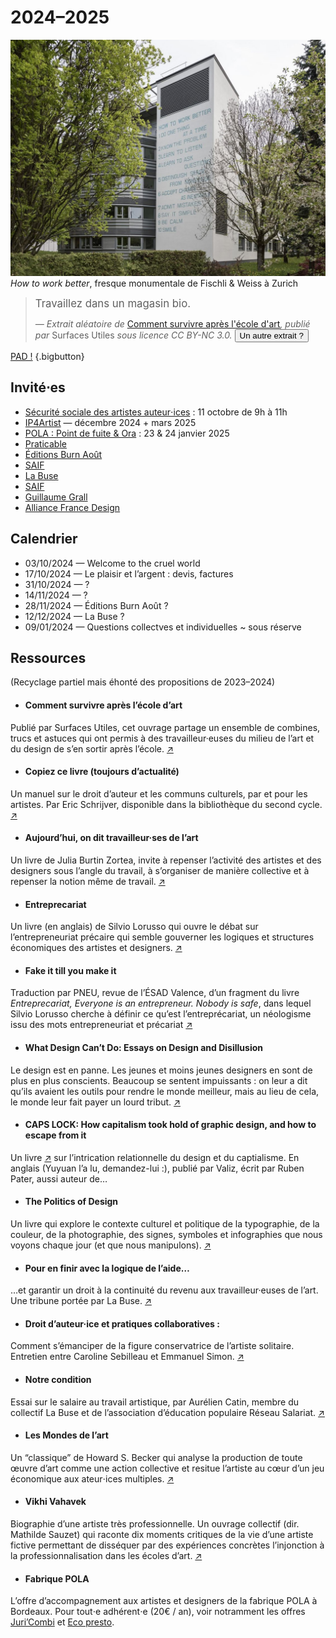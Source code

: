 # 2024–2025

![Fresque monumentale de Fischli/Weiss à Zurich](../assets/web_zuerich_kunst_how_to_work_better_fischli_1280x960_21990.jpg)
  _How to work better_, fresque monumentale de Fischli & Weiss à Zurich

> <big  id="survive">Travaillez dans un magasin bio.</big>
> 
> <cite>— Extrait aléatoire de <a href="http://surfaces-utiles.org/how-to-survive-after-art-school-comment-survivre-apres-lecole-dart.html"><i style="font-style:normal">Comment survivre après l'école d'art</i></a>, publié par <i style="font-style:normal">Surfaces Utiles</i> sous licence CC BY-NC 3.0. <button id="refreshsurvive">Un autre extrait ?</button></cite>

[PAD !](https://pad.esad-pyrenees.club/p/gopro-03-10-2024) {.bigbutton}

## Invité⋅es

- [Sécurité sociale des artistes auteur⋅ices](https://www.secu-artistes-auteurs.fr/) : 11 octobre de 9h à 11h
- [IP4Artist](https://ip4artist.api-conseil.app/) — décembre 2024 + mars 2025
- [POLA : Point de fuite & Ora](https://pola.fr/) : 23 & 24 janvier 2025
- [Praticable](https://praticable.fr/)
- [Éditions Burn Août](https://editionsburnaout.fr/)
- [SAIF](https://saif.fr/)
- [La Buse](https://la-buse.org/)
- [SAIF](https://saif.fr/)
- [Guillaume Grall](https://www.buildingparis.fr/)
- [Alliance France Design](https://www.alliancefrancedesign.com/)

<!-- Encore à préciser, le programme [attend vos suggestions](https://mypads.framapad.org/p/gopro2425-yy8o07d5). -->

## Calendrier

- 03/10/2024 — Welcome to the cruel world  
- 17/10/2024 — Le plaisir et l’argent : devis, factures  
- 31/10/2024 — ?
- 14/11/2024 — ?
- 28/11/2024 — Éditions Burn Août ?  
- 12/12/2024 — La Buse ?  
- 09/01/2024 — Questions collectves et individuelles ~ sous réserve

## Ressources

(Recyclage partiel mais éhonté des propositions de 2023–2024)

<div class="gridlist" markdown="1">

- #### Comment survivre après l’école d’art  
Publié par Surfaces Utiles, cet ouvrage partage un ensemble de combines, trucs et astuces qui ont permis à des travailleur·euses du milieu de l’art et du design de s’en sortir après l’école. [↗](http://surfaces-utiles.org/how-to-survive-after-art-school-comment-survivre-apres-lecole-dart.html)

- #### Copiez ce livre (toujours d’actualité)  
Un manuel sur le droit d’auteur et les communs culturels, par et pour les artistes. Par Eric Schrijver, disponible dans la bibliothèque du second cycle. [↗](https://www.lespressesdureel.com/ouvrage.php?id=10593&menu=0)

- #### Aujourd’hui, on dit travailleur·ses de l’art
Un livre de Julia Burtin Zortea, invite à repenser l’activité des artistes et des designers sous l’angle du travail, à s’organiser de manière collective et à repenser la notion même de travail.  [↗](https://www.369editions.com/aujourdhui-on-dit-travailleurses-de-lart/)

- #### Entreprecariat  
Un livre (en anglais) de Silvio Lorusso qui ouvre le débat sur l’entrepreneuriat précaire qui semble gouverner les logiques et structures économiques des artistes et designers. [↗](https://www.onomatopee.net/exhibition/do-or-delegate/#publication_9408)

- #### Fake it till you make it
Traduction par PNEU, revue de l’ÉSAD Valence, d’un fragment du livre _Entreprecariat, Everyone is an entrepreneur. Nobody is safe_, dans lequel Silvio Lorusso cherche à définir ce qu’est l’entreprécariat, un néologisme issu des mots entrepreneuriat et précariat [↗](http://revue-pneu.fr/fake-it-till-you-make-it/)

- #### What Design Can’t Do: Essays on Design and Disillusion
Le design est en panne. Les jeunes et moins jeunes designers en sont de plus en plus conscients. Beaucoup se sentent impuissants : on leur a dit qu’ils avaient les outils pour rendre le monde meilleur, mais au lieu de cela, le monde leur fait payer un lourd tribut. [↗](https://www.setmargins.press/books/what-design-cant-do/)

- #### CAPS LOCK: How capitalism took hold of graphic design, and how to escape from it
Un livre [↗](https://valiz.nl/publicaties/caps-lock) sur l’intrication relationnelle du design et du captialisme. En anglais (Yuyuan l’a lu, demandez-lui :), publié par Valiz, écrit par Ruben Pater, aussi auteur de…

- #### The Politics of Design 
Un livre qui explore le contexte culturel et politique de la typographie, de la couleur, de la photographie, des signes, symboles et infographies que nous voyons chaque jour (et que nous manipulons). [↗](http://thepoliticsofdesign.com/about-the-book)

- #### Pour en finir avec la logique de l’aide… 
…et garantir un droit à la continuité du revenu aux travailleur·euses de l’art. 
Une tribune portée par La Buse. [↗](https://la-buse.org/ressources/Petition-Buse-2-Pour-en-finir-avec-la-logique-de-laide-et-garantir-un-droit-a-la-continuite-du-revenu-aux-travailleureuses-de-lart)

- #### Droit d’auteur·ice et pratiques collaboratives :  
Comment s’émanciper de la figure conservatrice de l’artiste solitaire. Entretien entre Caroline Sebilleau et Emmanuel Simon.  [↗](https://ddaoccitanie.org/fr/artistes/emmanuel-simon/reperes/droit-d-auteur-ice-et-pratiques-collaboratives-comment-s-emanciper-de-la-figure-conservatrice-de-l-artiste-solitaire)

- #### Notre condition
Essai sur le salaire au travail artistique, par Aurélien Catin, membre du collectif La Buse et de l’association d’éducation populaire Réseau Salariat. [↗](https://riot-editions.fr/ouvrage/notre-condition/)

- #### Les Mondes de l’art 
Un “classique” de Howard S. Becker qui analyse la production de toute œuvre d’art comme une action collective et resitue l’artiste au cœur d’un jeu économique aux ateur⋅ices multiples. [↗](https://www.lespressesdureel.com/ouvrage.php?id=10593&menu=0)

- #### Vikhi Vahavek
Biographie d’une artiste très professionnelle. Un ouvrage collectif (dir. Mathilde Sauzet) qui raconte dix moments critiques de la vie d’une artiste fictive permettant de disséquer par des expériences concrètes l’injonction à la professionnalisation dans les écoles d’art. [↗](https://www.lespressesdureel.com/ouvrage.php?id=10593&menu=0)

- #### Fabrique POLA
L’offre d’accompagnement aux artistes et designers de la fabrique POLA à Bordeaux. Pour tout⋅e adhérent⋅e (20€ / an), voir notramment les offres [Juri’Combi](https://pola.fr/ressources-pro/#conseil) et [Eco presto](https://pola.fr/ressources-pro/#conseil).


</div>